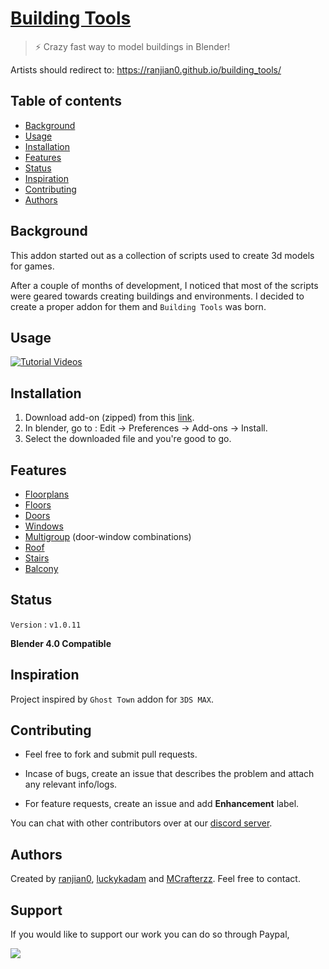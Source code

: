 # [Building Tools](https://ranjian0.github.io/building_tools/)

> ⚡️ Crazy fast way to model buildings in Blender!

Artists should redirect to: https://ranjian0.github.io/building_tools/

## Table of contents

* [Background](#background)
* [Usage](#usage)
* [Installation](#installation)
* [Features](#features)
* [Status](#status)
* [Inspiration](#inspiration)
* [Contributing](#contributing)
* [Authors](#authors)

## Background

This addon started out as a collection of scripts used to create 3d models for games.

After a couple of months of development, I noticed that most of the scripts were geared
towards creating buildings and environments. I decided to create a proper addon for them
and `Building Tools` was born.

## Usage

[![Tutorial Videos](http://img.youtube.com/vi/rB1fm4I_bW4/0.jpg)](http://www.youtube.com/watch?v=rB1fm4I_bW4)

## Installation

1. Download add-on (zipped) from this [link](https://github.com/ranjian0/building_tools/releases/download/v1.0.11/building_tools_v1.0.11.zip).
2. In blender, go to : Edit -> Preferences -> Add-ons -> Install.
3. Select the downloaded file and you're good to go.


## Features

* [Floorplans](https://github.com/ranjian0/building_tools/wiki/Floorplan)
* [Floors](https://github.com/ranjian0/building_tools/wiki/Floor)
* [Doors](https://github.com/ranjian0/building_tools/wiki/Door)
* [Windows](https://github.com/ranjian0/building_tools/wiki/Window)
* [Multigroup](https://github.com/ranjian0/building_tools/wiki/Multigroup) (door-window combinations)
* [Roof](https://github.com/ranjian0/building_tools/wiki/Roof)
* [Stairs](https://github.com/ranjian0/building_tools/wiki/Stairs)
* [Balcony](https://github.com/ranjian0/building_tools/wiki/Balcony)

## Status

`Version` : `v1.0.11`

**Blender 4.0 Compatible** 

## Inspiration

Project inspired by `Ghost Town` addon for `3DS MAX`.

## Contributing

  * Feel free to fork and submit pull requests.

  * Incase of bugs, create an issue that describes the problem
    and attach any relevant info/logs.

  * For feature requests, create an issue and add **Enhancement** label.

  You can chat with other contributors over at our [discord server](https://discord.gg/hK4UaGu).

## Authors

Created by [ranjian0](https://github.com/ranjian0), [luckykadam](https://github.com/luckykadam) and [MCrafterzz](https://github.com/MCrafterzz). Feel free to contact.

## Support

If you would like to support our work you can do so through Paypal,

[![](https://www.paypalobjects.com/en_US/i/btn/btn_donateCC_LG.gif)](https://www.paypal.com/donate?hosted_button_id=EX6AB8P8M9VZG)
